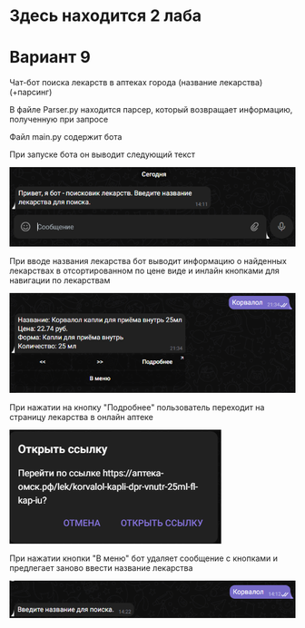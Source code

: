 # Здесь находится 2 лаба
# Вариант 9
Чат-бот поиска лекарств в аптеках города (название лекарства) (+парсинг)

В файле Parser.py находится парсер, который возвращает информацию, полученную при запросе

Файл main.py содержит бота 

При запуске бота он выводит следующий текст

![Screenshot](Screenshots/start.png)


При вводе названия лекарства бот выводит информацию о найденных лекарствах в отсортированном по цене виде и инлайн кнопками для навигации по лекарствам

![Screenshot](Screenshots/find.png)

При нажатии на кнопку "Подробнее" пользователь переходит на страницу лекарства в онлайн аптеке

![Screenshot](Screenshots/ref.png)

При нажатии кнопки "В меню" бот удаляет сообщение с кнопками и предлегает заново ввести название лекарства

![Screenshot](Screenshots/to_menu.png)
